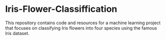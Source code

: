# Iris-Flower-Classiffication
This repository contains code and resources for a machine learning project that focuses on classifying Iris flowers into four species using the famous Iris dataset.
